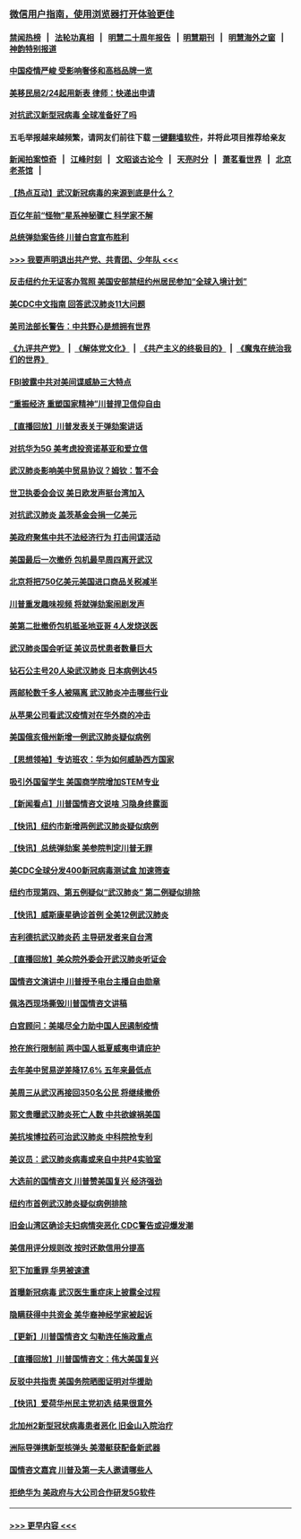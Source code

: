 ### [微信用户指南，使用浏览器打开体验更佳](https://github.com/gfw-breaker/banned-news1/blob/master/indexes/wechat-guide.md?t=0)
#### [禁闻热榜](热点新闻.md?t=0)  &nbsp;&nbsp;|&nbsp;&nbsp; [法轮功真相](https://github.com/gfw-breaker/truth/blob/master/README.md?t=0) &nbsp;&nbsp;|&nbsp;&nbsp; [明慧二十周年报告](https://github.com/gfw-breaker/mh-reports/blob/master/README.md?t=0) &nbsp;&nbsp;|&nbsp;&nbsp;[明慧期刊](https://github.com/gfw-breaker/mh-qikan) &nbsp;&nbsp;|&nbsp;&nbsp; [明慧海外之窗](https://github.com/gfw-breaker/mh-news/blob/master/README.md?t=0) &nbsp;&nbsp;|&nbsp;&nbsp; [神韵特别报道](https://github.com/gfw-breaker/mh-news/blob/master/shenyun.md?t=0)
#### [中国疫情严峻 受影响奢侈和高档品牌一览](../pages/nsc412/n11850319.md?t=02071022) 
#### [美移民局2/24起用新表 律师：快递出申请](../pages/nsc412/n11848220.md?t=02071022) 
#### [对抗武汉新型冠病毒 全球准备好了吗](../pages/nsc412/n11850142.md?t=02071022) 
#### 五毛举报越来越频繁，请网友们前往下载 [一键翻墙软件](https://github.com/gfw-breaker/ssr-accounts)，并将此项目推荐给亲友
#### [新闻拍案惊奇](https://github.com/gfw-breaker/banned-news1/blob/master/pages/link4.md) &nbsp;&nbsp;|&nbsp;&nbsp; [江峰时刻](https://github.com/gfw-breaker/banned-news1/blob/master/pages/link4.md) &nbsp;&nbsp;|&nbsp;&nbsp; [文昭谈古论今](https://github.com/gfw-breaker/banned-news1/blob/master/pages/link4.md) &nbsp;&nbsp;|&nbsp;&nbsp; [天亮时分](https://github.com/gfw-breaker/banned-news1/blob/master/pages/link4.md) &nbsp;&nbsp;|&nbsp;&nbsp; [萧茗看世界](https://github.com/gfw-breaker/banned-news1/blob/master/pages/link4.md) &nbsp;&nbsp;|&nbsp;&nbsp; [北京老茶馆](https://github.com/gfw-breaker/banned-news1/blob/master/pages/link4.md) &nbsp;&nbsp;|&nbsp;&nbsp; 
#### [【热点互动】武汉新冠病毒的来源到底是什么？](../pages/nsc412/n11849749.md?t=02071022) 
#### [百亿年前“怪物”星系神秘骤亡 科学家不解](../pages/nsc412/n11849863.md?t=02071022) 
#### [总统弹劾案告终 川普白宫宣布胜利](../pages/nsc412/n11849985.md?t=02071022) 
#### [>>> 我要声明退出共产党、共青团、少年队 <<<](https://github.com/begood0513/goodnews/blob/master/quit/letter.md) 
#### [反击纽约允无证客办驾照  美国安部禁纽约州居民参加“全球入境计划”](../pages/nsc412/n11849828.md?t=02071022) 
#### [美CDC中文指南 回答武汉肺炎11大问题](../pages/nsc412/n11849703.md?t=02071022) 
#### [美司法部长警告：中共野心是想拥有世界](../pages/nsc412/n11849769.md?t=02071022) 
#### [《九评共产党》](https://github.com/begood0513/9ping.md/blob/master/README.md) &nbsp;|&nbsp; [《解体党文化》](../../../../jtdwh.md/blob/master/README.md)  &nbsp;|&nbsp; [《共产主义的终极目的》](../../../../gczydzjmd.md/blob/master/README.md) &nbsp;|&nbsp; [《魔鬼在统治我们的世界》](../../../../mgztzwmdsj.md/blob/master/README.md) 
#### [FBI披露中共对美间谍威胁三大特点](../pages/nsc412/n11849700.md?t=02071022) 
#### [“重振经济 重塑国家精神”川普捍卫信仰自由](../pages/nsc412/n11849641.md?t=02071022) 
#### [【直播回放】川普发表关于弹劾案讲话](../pages/nsc412/n11849472.md?t=02071022) 
#### [对抗华为5G 美考虑投资诺基亚和爱立信](../pages/nsc412/n11849510.md?t=02071022) 
#### [武汉肺炎影响美中贸易协议？姆钦：暂不会](../pages/nsc412/n11849497.md?t=02071022) 
#### [世卫执委会会议 美日欧发声挺台湾加入](../pages/nsc412/n11849433.md?t=02071022) 
#### [对抗武汉肺炎 盖茨基金会捐一亿美元](../pages/nsc412/n11848953.md?t=02071022) 
#### [美政府聚焦中共不法经济行为 打击间谍活动](../pages/nsc412/n11849322.md?t=02071022) 
#### [美国最后一次撤侨 包机最早周四离开武汉](../pages/nsc412/n11849395.md?t=02071022) 
#### [北京将把750亿美元美国进口商品关税减半](../pages/nsc412/n11848896.md?t=02071022) 
#### [川普重发趣味视频 将就弹劾案闹剧发声](../pages/nsc412/n11848715.md?t=02071022) 
#### [美第二批撤侨包机抵圣地亚哥 4人发烧送医](../pages/nsc412/n11847923.md?t=02071022) 
#### [武汉肺炎国会听证 美议员忧患者数量巨大](../pages/nsc412/n11844851.md?t=02071022) 
#### [钻石公主号20人染武汉肺炎 日本病例达45](../pages/nsc412/n11847823.md?t=02071022) 
#### [两邮轮数千多人被隔离 武汉肺炎冲击哪些行业](../pages/nsc412/n11847456.md?t=02071022) 
#### [从苹果公司看武汉疫情对在华外商的冲击](../pages/nsc412/n11847586.md?t=02071022) 
#### [美国俄亥俄州新增一例武汉肺炎疑似病例](../pages/nsc412/n11847714.md?t=02071022) 
#### [【思想领袖】专访班农：华为如何威胁西方国家](../pages/nsc412/n11847306.md?t=02071022) 
#### [吸引外国留学生 美国商学院增加STEM专业](../pages/nsc412/n11847417.md?t=02071022) 
#### [【新闻看点】川普国情咨文说啥 习隐身终露面](../pages/nsc412/n11847016.md?t=02071022) 
#### [【快讯】纽约市新增两例武汉肺炎疑似病例](../pages/nsc412/n11847250.md?t=02071022) 
#### [【快讯】总统弹劾案 美参院判定川普无罪](../pages/nsc412/n11847316.md?t=02071022) 
#### [美CDC全球分发400新冠病毒测试盒 加速筛查](../pages/nsc412/n11847260.md?t=02071022) 
#### [纽约市现第四、第五例疑似“武汉肺炎”   第二例疑似排除](../pages/nsc412/n11847332.md?t=02071022) 
#### [【快讯】威斯康星确诊首例 全美12例武汉肺炎](../pages/nsc412/n11847162.md?t=02071022) 
#### [吉利德抗武汉肺炎药 主导研发者来自台湾](../pages/nsc412/n11847064.md?t=02071022) 
#### [【直播回放】美众院外委会开武汉肺炎听证会](../pages/nsc412/n11846727.md?t=02071022) 
#### [国情咨文演讲中 川普授予电台主播自由勋章](../pages/nsc412/n11846815.md?t=02071022) 
#### [佩洛西现场撕毁川普国情咨文讲稿](../pages/nsc412/n11846724.md?t=02071022) 
#### [白宫顾问：美竭尽全力助中国人民遏制疫情](../pages/nsc412/n11846756.md?t=02071022) 
#### [抢在旅行限制前 两中国人抵夏威夷申请庇护](../pages/nsc412/n11846866.md?t=02071022) 
#### [去年美中贸易逆差降17.6% 五年来最低点](../pages/nsc412/n11846755.md?t=02071022) 
#### [美周三从武汉再接回350名公民 将继续撤侨](../pages/nsc412/n11846705.md?t=02071022) 
#### [郭文贵曝武汉肺炎死亡人数 中共欲嫁祸美国](../pages/nsc412/n11846240.md?t=02071022) 
#### [美抗埃博拉药可治武汉肺炎 中科院抢专利](../pages/nsc412/n11846409.md?t=02071022) 
#### [美议员：武汉肺炎病毒或来自中共P4实验室](../pages/nsc412/n11846043.md?t=02071022) 
#### [大选前的国情咨文 川普赞美国复兴 经济强劲](../pages/nsc412/n11845526.md?t=02071022) 
#### [纽约市首例武汉肺炎疑似病例排除](../pages/nsc412/n11844989.md?t=02071022) 
#### [旧金山湾区确诊夫妇病情突恶化 CDC警告或迎爆发潮](../pages/nsc412/n11845730.md?t=02071022) 
#### [美信用评分规则改  按时还款信用分提高](../pages/nsc412/n11845488.md?t=02071022) 
#### [犯下加重罪 华男被速遣](../pages/nsc412/n11845476.md?t=02071022) 
#### [首曝新冠病毒 武汉医生重症床上披露全过程](../pages/nsc412/n11845150.md?t=02071022) 
#### [隐瞒获得中共资金 美华裔神经学家被起诉](../pages/nsc412/n11844879.md?t=02071022) 
#### [【更新】川普国情咨文 勾勒连任施政重点](../pages/nsc412/n11845223.md?t=02071022) 
#### [【直播回放】川普国情咨文：伟大美国复兴](../pages/nsc412/n11842079.md?t=02071022) 
#### [反驳中共指责 美国务院晒图证明对华援助](../pages/nsc412/n11844859.md?t=02071022) 
#### [【快讯】爱荷华州民主党初选 结果很意外](../pages/nsc412/n11844878.md?t=02071022) 
#### [北加州2新型冠状病毒患者恶化 旧金山入院治疗](../pages/nsc412/n11844842.md?t=02071022) 
#### [洲际导弹携新型核弹头 美潜艇获配备新武器](../pages/nsc412/n11844680.md?t=02071022) 
#### [国情咨文嘉宾 川普及第一夫人邀请哪些人](../pages/nsc412/n11844712.md?t=02071022) 
#### [拒绝华为 美政府与大公司合作研发5G软件](../pages/nsc412/n11844625.md?t=02071022) 

----
#### [ >>> 更早内容 <<< ](../indexes/nsc412-earlier.md)
